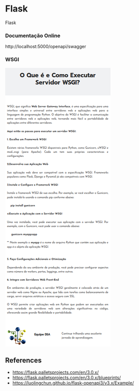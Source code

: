 # Flask

Flask

### Documentação Online

http://localhost:5000/openapi/swagger

### WSGI

![](assets/imgs/wsgi.png)

## References

- https://flask.palletsprojects.com/en/3.0.x/
- https://flask.palletsprojects.com/en/3.0.x/blueprints/
- https://luolingchun.github.io/flask-openapi3/v3.x/Example/
